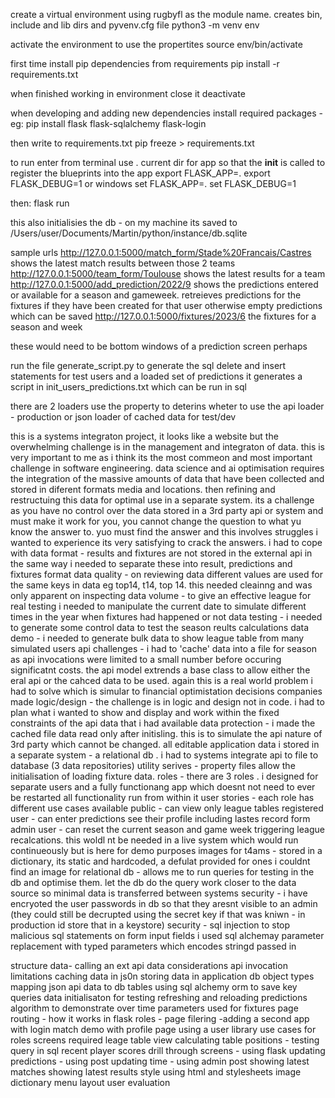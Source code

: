 create a virtual environment using rugbyfl as the module name. creates bin, include and lib dirs and pyvenv.cfg file
python3 -m venv env

activate the environment to use the propertites
source env/bin/activate

first time install pip dependencies from requirements
pip install -r requirements.txt

when finished working in environment close it
deactivate

when developing and adding new dependencies
install required packages - eg:
pip install flask flask-sqlalchemy flask-login

then write to requirements.txt
pip freeze > requirements.txt

to run enter from terminal use . current dir for app so that the **init** is called to register the blueprints into the app
export FLASK_APP=.
export FLASK_DEBUG=1
or windows 
set FLASK_APP=.
set FLASK_DEBUG=1

then:
flask run

this also initialisies the db - on my machine its saved to /Users/user/Documents/Martin/python/instance/db.sqlite

sample urls
http://127.0.0.1:5000/match_form/Stade%20Francais/Castres shows the latest match results between those 2 teams
http://127.0.0.1:5000/team_form/Toulouse shows the latest results for a team
http://127.0.0.1:5000/add_prediction/2022/9 shows the predictions entered or available for a season and gameweek. retreieves predictions for the fixtures if they have been created for that user otherwise empty predictions which can be saved
http://127.0.0.1:5000/fixtures/2023/6 the fixtures for a season and week

these would need to be bottom windows of a prediction screen perhaps

run the file generate_script.py to generate the sql delete and insert statements for test users and a loaded set of predictions
it generates a script in init_users_predictions.txt which can be run in sql

there are 2 loaders use the property to deterins wheter to use the api loader - production or json loader of cached data for test/dev

this is a systems integraton project, it looks like a website but the overwhelming challenge is in the management and integraton of data. this is very important to me as i think its the most commeon and most important challenge in software engineering. data science and ai optimisation requires the integration of the massive amounts of data that have been collected and stored in diferent formats media and locations. then refining and restructuing this data for optimal use in a separate system. its a challenge as you have no control over the data stored in a 3rd party api or system and must make it work for you, you cannot change the question to what yu know the answer to. yuo must find the answer and this involves struggles i wanted to experience its very satisfying to crack the answers.
i had to cope with
data format - results and fixtures are not stored in the external api in the same way i needed to separate these into result, predictions and fixtures format
data quality - on reviewing data different values are used for the same keys in data eg top14, t14, top 14. this needed cleainng and was only apparent on inspecting
data volume - to give an effective league for real testing i needed to manipulate the current date to simulate different times in the year when fixtures had happened or not
data testing - i needed to generate some control data to test the season reults calculations
data demo - i needed to generate bulk data to show league table from many simulated users
api challenges - i had to 'cache' data into a file for season as api invocations were limited to a small number before occuring significatnt costs. the api model extrends a base class to allow either the eral api or the cahced data to be used. again this is a real world problem i had to solve which is simular to financial optimistation decisions companies made
logic/design - the challenge is in logic and design not in code. i had to plan what i wanted to show and display and work within the fixed constraints of the api data that i had available
data protection - i made the cached file data read only after initisling. this is to simulate the api nature of 3rd party which cannot be changed. all editable application data i stored in a separate system - a relational db . i had to systems integrate api to file to database (3 data repositories)
utility serives - property files allow the initialisation of loading fixture data.
roles - there are 3 roles . i designed for separate users and a fully functionang app which doesnt not need to ever be restarted all functionality run from within it
user stories - each role has different use cases available
public - can view only league tables
registered user - can enter predictions see their profile including lastes record form
admin user - can reset the current season and game week triggering league recalcations. this woldl nt be needed in a live system which would run continueously but is here for demo purposes
images for t4ams - stored in a dictionary, its static and hardcoded, a defulat provided for ones i couldnt find an image for
relational db - allows me to run queries for testing in the db and optimise them. let the db do the query work closer to the data source so minimal data is transferred between systems
security - i have encryoted the user passwords in db so that they aresnt visible to an admin (they could still be decrupted using the secret key if that was kniwn - in production id store that in a keystore)
security - sql injection to stop malicious sql statements on form input fields i used sql alchemay parameter replacement with typed parameters which encodes stringd passed in

structure
data- calling an ext api
data considerations
api invocation limitations
caching data in js0n
storing data in application db object types
mapping json api data to db tables
using sql alchemy orm to save
key queries
data initialisaton for testing
refreshing and reloading predictions algorithm to demonstrate over time
parameters used for fixtures
page routing - how it works in flask
roles - page filering -adding a second app with login match
demo with profile page
using a user library
use cases for roles
screens required
leage table view
calculating table positions - testing query in sql
recent player scores
drill through screens - using flask
updating predictions - using post
updating time - using admin post
showing latest matches
showing latest results
style
using html and stylesheets
image dictionary
menu layout
user evaluation

